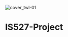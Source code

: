 ![cover_twl-01](https://user-images.githubusercontent.com/100508607/233549304-510b537f-d22a-47e9-be2c-af941eedec61.png)

# IS527-Project
